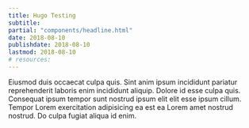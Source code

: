 ```yaml
---
title: Hugo Testing
subtitle: 
partial: "components/headline.html"
date: 2018-08-10
publishdate: 2018-08-10
lastmod: 2018-08-10
# resources:
---
```


Eiusmod duis occaecat culpa quis. Sint anim ipsum incididunt pariatur reprehenderit laboris enim incididunt aliquip. Dolore id esse culpa quis. Consequat ipsum tempor sunt nostrud ipsum elit elit esse ipsum cillum. Tempor Lorem exercitation adipisicing ea est ea Lorem amet nostrud nostrud. Do culpa fugiat aliqua id enim.
